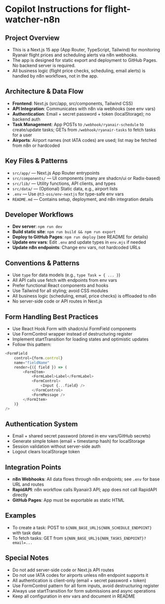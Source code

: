 # Copilot Instructions for flight-watcher-n8n

## Project Overview

- This is a Next.js 15 app (App Router, TypeScript, Tailwind) for monitoring Ryanair flight prices and scheduling alerts via n8n webhooks.
- The app is designed for static export and deployment to GitHub Pages. No backend server is required.
- All business logic (flight price checks, scheduling, email alerts) is handled by n8n workflows, not in the app.

## Architecture & Data Flow

- **Frontend**: Next.js (src/app, src/components, Tailwind CSS)
- **API Integration**: Communicates with n8n via webhooks (see env vars)
- **Authentication**: Email + secret password + token (localStorage); no backend auth
- **Task Management**: App POSTs to `/webhook/ryanair-schedule` to create/update tasks; GETs from `/webhook/ryanair-tasks` to fetch tasks for a user
- **Airports**: Airport names (not IATA codes) are used; list may be fetched from n8n or hardcoded

## Key Files & Patterns

- `src/app/` — Next.js App Router entrypoints
- `src/components/` — UI components (many are shadcn/ui or Radix-based)
- `src/lib/` — Utility functions, API clients, and types
- `src/data/` — (Optional) Static data, e.g., airport lists
- `.env` — Use `@t3-oss/env-nextjs` for type-safe env vars
- `README.md` — Contains setup, deployment, and n8n integration details

## Developer Workflows

- **Dev server**: `npm run dev`
- **Build static site**: `npm run build && npm run export`
- **Deploy to GitHub Pages**: `npm run deploy` (see README for details)
- **Update env vars**: Edit `.env` and update types in `env.mjs` if needed
- **Update n8n endpoints**: Change env vars, not hardcoded URLs

## Conventions & Patterns

- Use `type` for data models (e.g., `type Task = { ... }`)
- All API calls use fetch with endpoints from env vars
- Prefer functional React components and hooks
- Use Tailwind for all styling; avoid CSS modules
- All business logic (scheduling, email, price checks) is offloaded to n8n
- No server-side code or API routes in Next.js

## Form Handling Best Practices

- Use React Hook Form with shadcn/ui FormField components
- Use FormControl wrapper instead of destructuring register
- Implement startTransition for loading states and optimistic updates
- Follow this pattern:

```typescript
<FormField
	control={form.control}
	name="fieldName"
	render={({ field }) => (
		<FormItem>
			<FormLabel>Label</FormLabel>
			<FormControl>
				<Input {...field} />
			</FormControl>
			<FormMessage />
		</FormItem>
	)}
/>
```

## Authentication System

- Email + shared secret password (stored in env vars/GitHub secrets)
- Generate simple token (email + timestamp hash) for localStorage
- Session validation without server-side auth
- Logout clears localStorage token

## Integration Points

- **n8n Webhooks**: All data flows through n8n endpoints; see `.env` for base URL and routes
- **RapidAPI**: n8n workflow calls Ryanair3 API; app does not call RapidAPI directly
- **GitHub Pages**: App must be exportable as static HTML

## Examples

- To create a task: POST to `${N8N_BASE_URL}${N8N_SCHEDULE_ENDPOINT}` with task data
- To fetch tasks: GET from `${N8N_BASE_URL}${N8N_TASKS_ENDPOINT}?email=...`

## Special Notes

- Do not add server-side code or Next.js API routes
- Do not use IATA codes for airports unless n8n endpoint supports it
- All authentication is client-only (email + secret password + token)
- Use FormControl pattern for all form inputs, avoid destructuring register
- Always use startTransition for form submissions and async operations
- Keep all configuration in env vars and document in README
